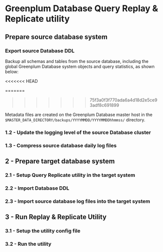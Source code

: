 # Greenplum Database Query Replay & Replicate utility

## Prepare source database system
### Export source Database DDL
Backup all schemas and tables from the source database, including the global Greenplum Database system objects and query statistics, as shown below:

<<<<<<< HEAD
<script src="https://gist.github.com/cantzakas/bbdd6d30cec88bdcbf00850fc1a3a7a0.js?file=gpbackup--metadata-only--with-stats.sh"></script>
=======
<script src='https://gist.github.com/cantzakas/bbdd6d30cec88bdcbf00850fc1a3a7a0.js'></script>
>>>>>>> 75f3a0f3f770ada6a4d18d2e5ce93adf8c691899

Metadata files are created on the Greenplum Database master host in the `$MASTER_DATA_DIRECTORY/backups/YYYYMMDD/YYYYMMDDhhmmss/` directory. 

### 1.2 - Update the logging level of the source Database cluster

### 1.3 - Compress source database daily log files

## 2 - Prepare target database system

### 2.1 - Setup Query Replicate utility in the target system

### 2.2 - Import Database DDL

### 2.3 - Import source database log files into the target system

## 3 - Run Replay & Replicate Utility

### 3.1 - Setup the utility config file

### 3.2 - Run the utility



